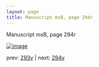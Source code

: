 ```yaml
---
layout: page
title: Manuscript msB, page 294r
---
```


Manuscript msB, page 294r

[![image](http://www.homermultitext.org/iipsrv?OBJ=IIP,1.0&FIF=/project/homer/pyramidal/deepzoom/hmt/vbbifolio/pending/vb_293v_294r.tif&WID=100&CVT=JPEG)](http://www.homermultitext.org/ict2/?urn=urn:cite2:hmt:vbbifolio.pending:vb_293v_294r)

prev:  [293v](../293v) | next:  [294v](../294v)

